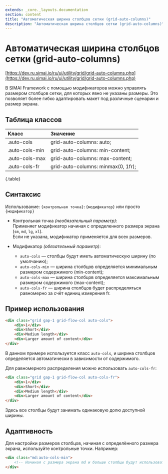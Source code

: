 ```yaml
---
extends: _core._layouts.documentation
section: content
title: "Автоматическая ширина столбцов сетки (grid-auto-columns)"
description: "Автоматическая ширина столбцов сетки (grid-auto-columns)"
---
```


# Автоматическая ширина столбцов сетки (grid-auto-columns)

[https://dev.ru.simai.io/ru/ui/utility/grid/grid-auto-columns.php](https://dev.ru.simai.io/ru/ui/utility/grid/grid-auto-columns.php)

В SIMAI Framework с помощью модификаторов можно управлять размером столбцов сетки, для которых явно не указаны размеры.
Это позволяет более гибко адаптировать макет под различные сценарии и размер экрана.

## Таблица классов

| Класс          | Значение       |
|:---------------|:-----------------------------------|
| .auto-cols     | grid-auto-columns: auto;           |
| .auto-cols-min | grid-auto-columns: min-content;    |
| .auto-cols-max | grid-auto-columns: max-content;    |
| .auto-cols-fr  | grid-auto-columns: minmax(0, 1fr); |
{.table}

## Синтаксис

Использование: `{контрольная точка}:{модификатор}` или просто `{модификатор}`

- Контрольная точка *(необязательный параметр)*:  
  Применяет модификатор начиная с определенного размера экрана (`sm`, `md`, `lg`, `xl`).  
  Если не указана, модификатор применяется для всех размеров.

- Модификатор *(обязательный параметр)*:

    - `auto-cols` — столбцы будут иметь автоматическую ширину (по умолчанию);
    - `auto-cols-min` — ширина столбцов определяется минимальным размером содержимого (min-content);
    - `auto-cols-max` — ширина столбцов определяется максимальным размером содержимого (max-content);
    - `auto-cols-fr` — ширина столбцов будет распределяться равномерно за счёт единиц измерения fr.

## Пример использования

```html
<div class="grid gap-1 grid-flow-col auto-cols">
    <div>1</div>
    <div>Short</div>
    <div>Medium length</div>
    <div>Larger amount of content</div>
</div>
```

В данном примере используется класс `auto-cols`, и ширина столбцов определяется автоматически в зависимости от
содержимого.

Для равномерного распределения можно использовать `auto-cols-fr`:

```html
<div class="grid gap-1 grid-flow-col auto-cols-fr">
    <div>1</div>
    <div>Short</div>
    <div>Medium length</div>
    <div>Larger amount of content</div>
</div>
```

Здесь все столбцы будут занимать одинаковую долю доступной ширины.

## Адаптивность

Для настройки размеров столбцов, начиная с определённого размера экрана, используйте контрольные точки. Например:

```html
<div class="md:auto-cols-min">
    <!-- Начиная с размера экрана md и больше столбцы будут использовать минимальный размер содержимого -->
</div>
```
